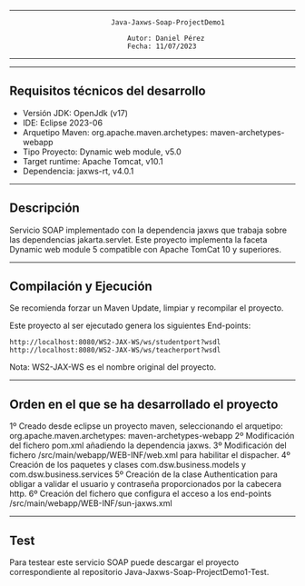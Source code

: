 ----------------------------------------------------------------------------------------------
                             Java-Jaxws-Soap-ProjectDemo1   
                                                           
                                 Autor: Daniel Pérez                     
                                 Fecha: 11/07/2023                      
----------------------------------------------------------------------------------------------

----------------------------------------------------------------------------------------------
Requisitos técnicos del desarrollo
----------------------------------------------------------------------------------------------

- Versión JDK: OpenJdk (v17)
- IDE: Eclipse 2023-06
- Arquetipo Maven: org.apache.maven.archetypes: maven-archetypes-webapp
- Tipo Proyecto: Dynamic web module, v5.0
- Target runtime: Apache Tomcat, v10.1
- Dependencia: jaxws-rt, v4.0.1

-----------------------------------------------------------------------------------------------
Descripción
-----------------------------------------------------------------------------------------------

Servicio SOAP implementado con la dependencia jaxws que trabaja sobre las dependencias jakarta.servlet. Este proyecto implementa la faceta Dynamic web module 5 compatible con Apache TomCat 10 y superiores.

-----------------------------------------------------------------------------------------------
Compilación y Ejecución
-----------------------------------------------------------------------------------------------

Se recomienda forzar un Maven Update, limpiar y recompilar el proyecto.

Este proyecto al ser ejecutado genera los siguientes End-points:

	http://localhost:8080/WS2-JAX-WS/ws/studentport?wsdl
	http://localhost:8080/WS2-JAX-WS/ws/teacherport?wsdl

 Nota: WS2-JAX-WS es el nombre original del proyecto.

-----------------------------------------------------------------------------------------------
Orden en el que se ha desarrollado el proyecto
-----------------------------------------------------------------------------------------------

1º Creado desde eclipse un proyecto maven, seleccionando el arquetipo: org.apache.maven.archetypes: maven-archetypes-webapp
2º Modificación del fichero pom.xml añadiendo la dependencia jaxws.
3º Modificación del fichero /src/main/webapp/WEB-INF/web.xml para habilitar el dispacher.
4º Creación de los paquetes y clases com.dsw.business.models y com.dsw.business.services
5º Creación de la clase Authentication para obligar a validar el usuario y contraseña proporcionados por la cabecera http.
6º Creación del fichero que configura el acceso a los end-points /src/main/webapp/WEB-INF/sun-jaxws.xml

-----------------------------------------------------------------------------------------------
Test
-----------------------------------------------------------------------------------------------

Para testear este servicio SOAP puede descargar el proyecto correspondiente al repositorio Java-Jaxws-Soap-ProjectDemo1-Test.

